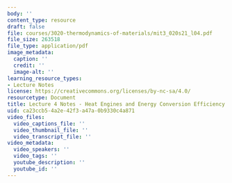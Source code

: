 ```yaml
---
body: ''
content_type: resource
draft: false
file: courses/3020-thermodynamics-of-materials/mit3_020s21_l04.pdf
file_size: 263518
file_type: application/pdf
image_metadata:
  caption: ''
  credit: ''
  image-alt: ''
learning_resource_types:
- Lecture Notes
license: https://creativecommons.org/licenses/by-nc-sa/4.0/
resourcetype: Document
title: Lecture 4 Notes - Heat Engines and Energy Conversion Efficiency
uid: ca23ccb5-4a2e-42f3-a47a-0b9330c4a871
video_files:
  video_captions_file: ''
  video_thumbnail_file: ''
  video_transcript_file: ''
video_metadata:
  video_speakers: ''
  video_tags: ''
  youtube_description: ''
  youtube_id: ''
---
```

